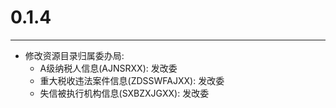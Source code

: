 # 0.1.4

---

* 修改资源目录归属委办局: 
  * A级纳税人信息(AJNSRXX): 发改委 
  * 重大税收违法案件信息(ZDSSWFAJXX): 发改委 
  * 失信被执行机构信息(SXBZXJGXX): 发改委 